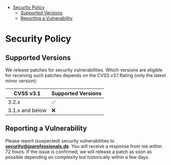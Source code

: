 <!-- START doctoc generated TOC please keep comment here to allow auto update -->
<!-- DON'T EDIT THIS SECTION, INSTEAD RE-RUN doctoc TO UPDATE -->

- [Security Policy](#security-policy)
  - [Supported Versions](#supported-versions)
  - [Reporting a Vulnerability](#reporting-a-vulnerability)

<!-- END doctoc generated TOC please keep comment here to allow auto update -->

# Security Policy

## Supported Versions

We release patches for security vulnerabilities. Which versions are eligible for
receiving such patches depends on the CVSS v3.1 Rating (only the latest minor version):

| CVSS v3.1       | Supported Versions   |
| --------------- | -------------------- |
| 3.2.x           | :white_check_mark:   |
| 3.1.x and below | :x:                  |

## Reporting a Vulnerability

Please report (suspected) security vulnerabilities to
**[security@jpprofessionals.de](mailto:info@jpprofessionals.de)**. You will receive a response from
me within 72 hours. If the issue is confirmed, we will release a patch as soon
as possible depending on complexity but historically within a few days.
